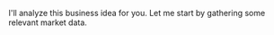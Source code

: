 <!-- 
Original Idea: AI-powered fitness app for seniors with mobility limitations
Generated: 2025-08-12T18:18:29.804986
Agent: Analyst v1 (Phase 1) - Debug Mode
-->

I'll analyze this business idea for you. Let me start by gathering some relevant market data.